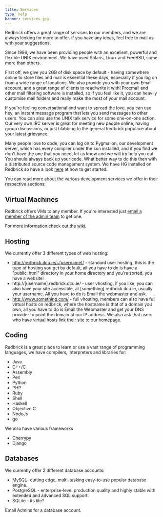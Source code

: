 ```yaml
---
title: Services
type: help
banner: services.jpg
---
```


Redbrick offers a great range of services to our members, and we are always looking for more to offer. if you have any ideas, feel free to mail us with your suggestions.

Since 1996, we have been providing people with an excellent, powerful and flexible UNIX environment. We have used Solaris, Linux and FreeBSD, some more than others.

First off, we give you 2GB of disk space by default - having somewhere online to store files and mail is essential these days, especially if you log on from a wide range of locations. We also provide you with your own Email account, and a great range of clients to read/write it with! Procmail and other mail filtering software is installed, so if you feel like it, you can heavily customise mail folders and really make the most of your mail account.

If you're feeling conversational and want to spread the love, you can use hey, an instant message program that lets you send messages to other users. You can also use the UNIX talk service for some one-on-one action. Our very own IRC server is great for meeting new people online, having group discussions, or just blabbing to the general Redbrick populace about your latest grievance.

Many people love to code, you can log on to Pygmalion, our development server, which has every compiler under the sun installed, and if you find we don't have the one that you need, let us know and we will try help you out. You should always back up your code. What better way to do this then with a distributed source code management system. We have HG installed on Redbrick so have a look [here](http://wiki.redbrick.dcu.ie/mw/Mercurial) at how to get started.


You can read more about the various development services we offer in their respective sections:

## Virtual Machines
Redbrick offers VMs to any member. If you're interested just [email a member of the admin team](../../about/contact/admins) to get one.

For more information check out the [wiki](https://wiki.redbrick.dcu.ie/mw/Rbvm).

## Hosting
We currently offer 3 different types of web hosting:
*   http://redbrick.dcu.ie/~[username]/ - standard user hosting, this is the type of hosting you get by default, all you have to do is have a "public_html" directory in your home directory and you're sorted, you have a website!
*   http://[username].redbrick.dcu.ie/ - user vhosting, if you like, you can also have your site accessible, at [something].redbrick.dcu.ie, usually your username. All you have to do is Email the webmaster and ask.
*   http://www.something.com/ - full vhosting, members can also have full virtual hosts on redbrick, where the hostname is that of a domain you own, all you have to do is Email the Webmaster and get your DNS provider to point the domain at our IP address. We also ask that users who have virtual hosts link their site to our homepage.

## Coding
Redbrick is a great place to learn or use a vast range of programming languages, we have compilers, interpreters and libraries for:

*   Java
*   C++/C
*   Assembly
*   Perl
*   Python
*   PHP
*   Ruby
*   Shell
*   Haskell
*   Objective C
*   NodeJs
*   go

We also have various frameworks

*   Cherrypy
*   Django

## Databases
We currently offer 2 different database accounts:

*   MySQL- cutting edge, multi-tasking easy-to-use popular database engine.
*   PostgreSQL - enterprise-level production quality and highly stable with extended and advanced SQL support.
*   SQLite - its lite?

Email Admins for a database account.

